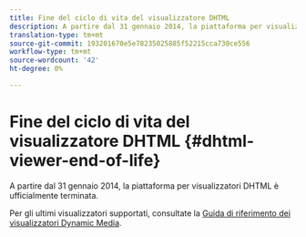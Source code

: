 ```yaml
---
title: Fine del ciclo di vita del visualizzatore DHTML
description: A partire dal 31 gennaio 2014, la piattaforma per visualizzatori DHTML è ufficialmente terminata.
translation-type: tm+mt
source-git-commit: 193201670e5e78235025885f52215cca730ce556
workflow-type: tm+mt
source-wordcount: '42'
ht-degree: 0%

---
```



# Fine del ciclo di vita del visualizzatore DHTML {#dhtml-viewer-end-of-life}

A partire dal 31 gennaio 2014, la piattaforma per visualizzatori DHTML è ufficialmente terminata.

Per gli ultimi visualizzatori supportati, consultate la [Guida di riferimento dei visualizzatori Dynamic Media](https://experienceleague.adobe.com/docs/dynamic-media-developer-resources/library/home.html).